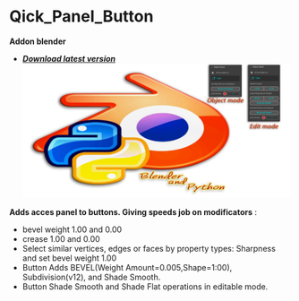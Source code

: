# Qick_Panel_Button
**Addon blender**
* ***[Download latest version](https://github.com/Constantyn6487/Fast-Panel-Button/raw/main/Qick_Panel_Buttonv163.zip)***
![Header](Imag.png)

**Adds acces panel to buttons. Giving speeds job on modificators** :

* bevel weight 1.00 and 0.00
* crease 1.00 and 0.00
* Select similar vertices, edges or faces by property types: Sharpness and set bevel weight 1.00
* Button Adds BEVEL(Weight Amount=0.005,Shape=1:00), Subdivision(v12), and Shade Smooth.
* Button Shade Smooth and Shade Flat operations in editable mode.
